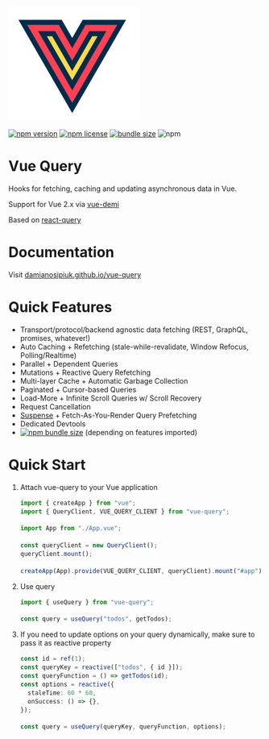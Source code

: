 [![Vue Query logo](./media/vue-query.png)](https://damianosipiuk.github.io/vue-query/)

[![npm version](https://img.shields.io/npm/v/vue-query)](https://www.npmjs.com/package/vue-query)
[![npm license](https://img.shields.io/npm/l/vue-query)](https://github.com/DamianOsipiuk/vue-query/blob/main/LICENSE)
[![bundle size](https://img.shields.io/bundlephobia/minzip/vue-query)](https://bundlephobia.com/result?p=vue-query)
![npm](https://img.shields.io/npm/dm/vue-query)

# Vue Query

Hooks for fetching, caching and updating asynchronous data in Vue.

Support for Vue 2.x via [vue-demi](https://github.com/vueuse/vue-demi)

Based on [react-query](https://github.com/tannerlinsley/react-query)

# Documentation
Visit [damianosipiuk.github.io/vue-query](https://damianosipiuk.github.io/vue-query/)

# Quick Features

- Transport/protocol/backend agnostic data fetching (REST, GraphQL, promises, whatever!)
- Auto Caching + Refetching (stale-while-revalidate, Window Refocus, Polling/Realtime)
- Parallel + Dependent Queries
- Mutations + Reactive Query Refetching
- Multi-layer Cache + Automatic Garbage Collection
- Paginated + Cursor-based Queries
- Load-More + Infinite Scroll Queries w/ Scroll Recovery
- Request Cancellation
- [Suspense](https://v3.vuejs.org/guide/migration/suspense.html#introduction) + Fetch-As-You-Render Query Prefetching
- Dedicated Devtools
- [![npm bundle size](https://img.shields.io/bundlephobia/minzip/vue-query)](https://bundlephobia.com/result?p=vue-query) (depending on features imported)

# Quick Start

1. Attach vue-query to your Vue application

   ```ts
   import { createApp } from "vue";
   import { QueryClient, VUE_QUERY_CLIENT } from "vue-query";

   import App from "./App.vue";

   const queryClient = new QueryClient();
   queryClient.mount();

   createApp(App).provide(VUE_QUERY_CLIENT, queryClient).mount("#app");
   ```

2. Use query

   ```ts
   import { useQuery } from "vue-query";

   const query = useQuery("todos", getTodos);
   ```

3. If you need to update options on your query dynamically, make sure to pass it as reactive property

   ```ts
   const id = ref(1);
   const queryKey = reactive(["todos", { id }]);
   const queryFunction = () => getTodos(id);
   const options = reactive({
     staleTime: 60 * 60,
     onSuccess: () => {},
   });

   const query = useQuery(queryKey, queryFunction, options);
   ```
